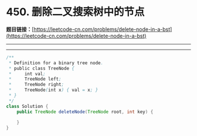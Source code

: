 # 450. 删除二叉搜索树中的节点

**题目链接：**[https://leetcode-cn.com/problems/delete-node-in-a-bst](https://leetcode-cn.com/problems/delete-node-in-a-bst)

---

<Cards card="leetcode_450_delete-node-in-a-bst"></Cards>

---

```java
/**
 * Definition for a binary tree node.
 * public class TreeNode {
 *     int val;
 *     TreeNode left;
 *     TreeNode right;
 *     TreeNode(int x) { val = x; }
 * }
 */
class Solution {
    public TreeNode deleteNode(TreeNode root, int key) {
        
    }
}
```